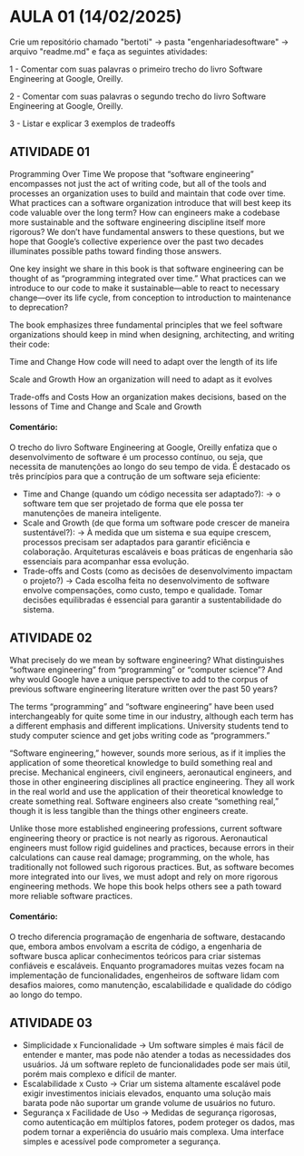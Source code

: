 # AULA 01 (14/02/2025)

Crie um repositório chamado "bertoti" -> pasta "engenhariadesoftware" -> arquivo "readme.md" e faça as seguintes atividades:

1 - Comentar com suas palavras o primeiro trecho do livro Software Engineering at Google, Oreilly. 

2 - Comentar com suas palavras o segundo trecho do livro Software Engineering at Google, Oreilly.

3 - Listar e explicar 3 exemplos de tradeoffs

## ATIVIDADE 01

Programming Over Time
We propose that “software engineering” encompasses not just the act of writing code, but all of the tools and processes an organization uses to build and maintain that code over time. What practices can a software organization introduce that will best keep its code valuable over the long term? How can engineers make a codebase more sustainable and the software engineering discipline itself more rigorous? We don’t have fundamental answers to these questions, but we hope that Google’s collective experience over the past two decades illuminates possible paths toward finding those answers.
 
One key insight we share in this book is that software engineering can be thought of as “programming integrated over time.” What practices can we introduce to our code to make it sustainable—able to react to necessary change—over its life cycle, from conception to introduction to maintenance to deprecation?
 
The book emphasizes three fundamental principles that we feel software organizations should keep in mind when designing, architecting, and writing their code:
 
Time and Change
How code will need to adapt over the length of its life
 
Scale and Growth
How an organization will need to adapt as it evolves
 
Trade-offs and Costs
How an organization makes decisions, based on the lessons of Time and Change and Scale and Growth

#### Comentário:

O trecho do livro Software Engineering at Google, Oreilly enfatiza que o desenvolvimento de software é um processo contínuo, ou seja, que necessita de manutenções ao longo do seu tempo de vida. É destacado os três princípios para que a contrução de um software seja eficiente:

- Time and Change (quando um código necessita ser adaptado?): -> o software tem que ser projetado de forma que ele possa ter manutenções de maneira inteligente.
- Scale and Growth (de que forma um software pode crescer de maneira sustentável?): -> À medida que um sistema e sua equipe crescem, processos precisam ser adaptados para garantir eficiência e colaboração. Arquiteturas escaláveis e boas práticas de engenharia são essenciais para acompanhar essa evolução. 
- Trade-offs and Costs (como as decisões de desenvolvimento impactam o projeto?) -> Cada escolha feita no desenvolvimento de software envolve compensações, como custo, tempo e qualidade. Tomar decisões equilibradas é essencial para garantir a sustentabilidade do sistema.

## ATIVIDADE 02

What precisely do we mean by software engineering? What distinguishes “software engineering” from “programming” or “computer science”? And why would Google have a unique perspective to add to the corpus of previous software engineering literature written over the past 50 years?
 
The terms “programming” and “software engineering” have been used interchangeably for quite some time in our industry, although each term has a different emphasis and different implications. University students tend to study computer science and get jobs writing code as “programmers.”
 
“Software engineering,” however, sounds more serious, as if it implies the application of some theoretical knowledge to build something real and precise. Mechanical engineers, civil engineers, aeronautical engineers, and those in other engineering disciplines all practice engineering. They all work in the real world and use the application of their theoretical knowledge to create something real. Software engineers also create “something real,” though it is less tangible than the things other engineers create.
 
Unlike those more established engineering professions, current software engineering theory or practice is not nearly as rigorous. Aeronautical engineers must follow rigid guidelines and practices, because errors in their calculations can cause real damage; programming, on the whole, has traditionally not followed such rigorous practices. But, as software becomes more integrated into our lives, we must adopt and rely on more rigorous engineering methods. We hope this book helps others see a path toward more reliable software practices.

#### Comentário:

O trecho diferencia programação de engenharia de software, destacando que, embora ambos envolvam a escrita de código, a engenharia de software busca aplicar conhecimentos teóricos para criar sistemas confiáveis e escaláveis. Enquanto programadores muitas vezes focam na implementação de funcionalidades, engenheiros de software lidam com desafios maiores, como manutenção, escalabilidade e qualidade do código ao longo do tempo.

## ATIVIDADE 03

- Simplicidade x Funcionalidade -> Um software simples é mais fácil de entender e manter, mas pode não atender a todas as necessidades dos usuários. Já um software repleto de funcionalidades pode ser mais útil, porém mais complexo e difícil de manter.
- Escalabilidade x Custo -> Criar um sistema altamente escalável pode exigir investimentos iniciais elevados, enquanto uma solução mais barata pode não suportar um grande volume de usuários no futuro.
- Segurança x Facilidade de Uso -> Medidas de segurança rigorosas, como autenticação em múltiplos fatores, podem proteger os dados, mas podem tornar a experiência do usuário mais complexa. Uma interface simples e acessível pode comprometer a segurança.
